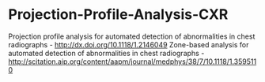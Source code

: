 # Projection-Profile-Analysis-CXR
Projection profile analysis for automated detection of abnormalities in chest radiographs - http://dx.doi.org/10.1118/1.2146049 
Zone-based analysis for automated detection of abnormalities in chest radiographs - http://scitation.aip.org/content/aapm/journal/medphys/38/7/10.1118/1.3595110